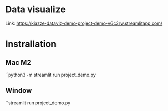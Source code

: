 # Data visualize
Link: https://kiazze-dataviz-demo-project-demo-v6c3rw.streamlitapp.com/

# Instrallation 
## Mac M2
``python3 -m streamlit run project_demo.py

## Window
``streamlit run project_demo.py